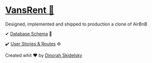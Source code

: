 [<h1 class="border bottom">VansRent 🚐 </h1>](https://vansrent.herokuapp.com/)

Designed, implemented and shipped to production a clone of AirBnB

✔ [Database Schema](https://docs.google.com/spreadsheets/d/16SEf1nzSzAgNG_4DRHfX_ObdJ76RKk4_SVoQtMXBFSw/edit?usp=sharing) 🔑

✔️ [User Stories & Routes](https://docs.google.com/spreadsheets/d/19shDnp8KmOH3hh97TjsgPTb2ic4Xd__SqoJiBD-72MM/edit?usp=sharing) ⚙️


Created whit ♥ by [Dinorah Skidelsky](https://github.com/DinorahSkidelsky)
